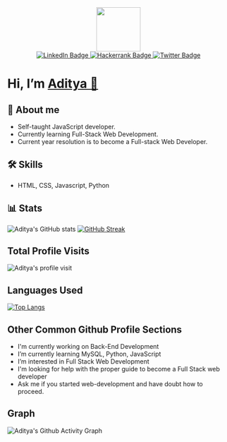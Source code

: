 <div id="header" align="center">
  <img src="https://media.giphy.com/media/M9gbBd9nbDrOTu1Mqx/giphy.gif" width="100"/>
</div>

<div id="badges" align="center">

  <a href="https://www.linkedin.com/in/sqladitya/" target="_blank" rel="noopener">
    <img src="https://img.shields.io/badge/LinkedIn-blue?style=for-the-badge&logo=linkedin&logoColor=white" alt="LinkedIn Badge"/>
  </a>
  <a href="https://www.hackerrank.com/sqladitya" target="_blank" rel="noopener">
    <img src="https://img.shields.io/badge/Hackerrank-black?style=for-the-badge&logo=HackerRank&logoColor=white" alt="Hackerrank Badge"/>
  </a>
  <a href="https://twitter.com/sqladitya" target="_blank" rel="noopener">
    <img src="https://img.shields.io/badge/Twitter-white?style=for-the-badge&logo=twitter&logoColor=blue" alt="Twitter Badge"/>
  </a>
</div>



# Hi, I’m [Aditya 👋](https://aditya-anand.com/)
## 🚀 About me
- Self-taught JavaScript developer.
- Currently learning Full-Stack Web Development.
- Current year resolution is to become a Full-stack Web Developer.
## 🛠 Skills
- HTML, CSS, Javascript, Python
## 📊 Stats 
![Aditya's GitHub stats](https://github-readme-stats.vercel.app/api?username=sqladitya&theme=radical&show_icons=true)
[![GitHub Streak](http://github-readme-streak-stats.herokuapp.com?user=sqladitya&theme=dark&background=000000)](https://git.io/streak-stats)

## Total Profile Visits
![Aditya's profile visit](https://profile-counter.glitch.me/%7Bsqladitya%7D/count.svg)
## Languages Used
[![Top Langs](https://github-readme-stats.vercel.app/api/top-langs/?username=sqladitya&layout=compact&theme=vision-friendly-dark)](https://github.com/sqladitya/github-readme-stats)

## Other Common Github Profile Sections
-  I'm currently working on Back-End Development
-  I’m currently learning MySQL, Python, JavaScript
-  I’m interested in Full Stack Web Development
-  I'm looking for help with the proper guide to become a Full Stack web developer
-  Ask me if you started web-development and have doubt how to proceed.
## Graph
![Aditya's Github Activity Graph](https://activity-graph.herokuapp.com/graph?username=sqladitya&amp;bg_color=000000&amp;color=ff0000&amp;line=99ff00&amp;point=fff5f5&amp)
